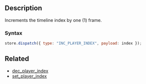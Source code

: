 ## Description

Increments the timeline index by one (1) frame.

### Syntax

```javascript
store.dispatch({ type: "INC_PLAYER_INDEX", payload: index });
```

## Related

- [dec_player_index](./dec_player_index.md)
- [set_player_index](./set_flag_index.md)
